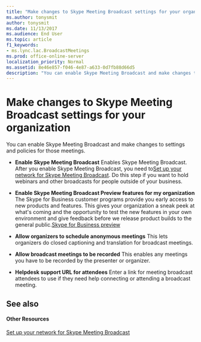 ```yaml
---
title: "Make changes to Skype Meeting Broadcast settings for your organization"
ms.author: tonysmit
author: tonysmit
ms.date: 11/13/2017
ms.audience: End User
ms.topic: article
f1_keywords:
- ms.lync.lac.BroadcastMeetings
ms.prod: office-online-server
localization_priority: Normal
ms.assetid: 8e46e857-f046-4e87-a633-0d7fb88d66d5
description: "You can enable Skype Meeting Broadcast and make changes to settings and policies for those meetings."
---
```


# Make changes to Skype Meeting Broadcast settings for your organization

You can enable Skype Meeting Broadcast and make changes to settings and policies for those meetings.
  
- **Enable Skype Meeting Broadcast** Enables Skype Meeting Broadcast. After you enable Skype Meeting Broadcast, you need to[Set up your network for Skype Meeting Broadcast](set-up-your-network-for-skype-meeting-broadcast.md). Do this step if you want to hold webinars and other broadcasts for people outside of your business. 
    
- **Enable Skype Meeting Broadcast Preview features for my organization** The Skype for Business customer programs provide you early access to new products and features. This gives your organization a sneak peek at what's coming and the opportunity to test the new features in your own environment and give feedback before we release product builds to the general public.[Skype for Business preview](https://www.skypepreview.com/)
    
- **Allow organizers to schedule anonymous meetings** This lets organizers do closed captioning and translation for broadcast meetings.
    
- **Allow broadcast meetings to be recorded** This enables any meetings you have to be recorded by the presenter or organizer.
    
- **Helpdesk support URL for attendees** Enter a link for meeting broadcast attendees to use if they need help connecting or attending a broadcast meeting.
    
## See also

#### Other Resources

[Set up your network for Skype Meeting Broadcast](set-up-your-network-for-skype-meeting-broadcast.md)

